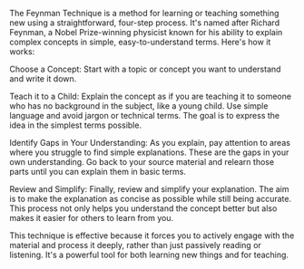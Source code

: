 The Feynman Technique is a method for learning or teaching something new using a straightforward, four-step process. It's named after Richard Feynman, a Nobel Prize-winning physicist known for his ability to explain complex concepts in simple, easy-to-understand terms. Here's how it works:

Choose a Concept: Start with a topic or concept you want to understand and write it down.

Teach it to a Child: Explain the concept as if you are teaching it to someone who has no background in the subject, like a young child. Use simple language and avoid jargon or technical terms. The goal is to express the idea in the simplest terms possible.

Identify Gaps in Your Understanding: As you explain, pay attention to areas where you struggle to find simple explanations. These are the gaps in your own understanding. Go back to your source material and relearn those parts until you can explain them in basic terms.

Review and Simplify: Finally, review and simplify your explanation. The aim is to make the explanation as concise as possible while still being accurate. This process not only helps you understand the concept better but also makes it easier for others to learn from you.

This technique is effective because it forces you to actively engage with the material and process it deeply, rather than just passively reading or listening. It's a powerful tool for both learning new things and for teaching.






